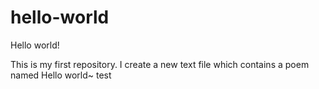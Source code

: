 # hello-world
Hello world!

This is my first repository. I create a new text file which contains a poem named Hello world~
test
